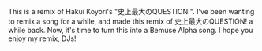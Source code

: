 This is a remix of Hakui Koyori's "史上最大のQUESTION!". I've been wanting to remix a song for a while, and made this remix of 史上最大のQUESTION! a while back. Now, it's time to turn this into a Bemuse Alpha song. I hope you enjoy my remix, DJs!